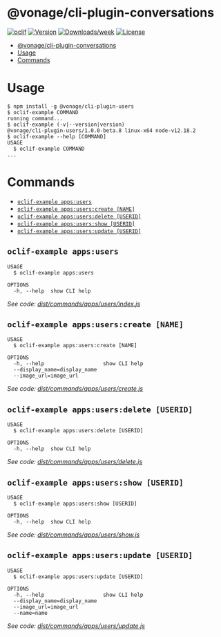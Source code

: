 # @vonage/cli-plugin-conversations

[![oclif](https://img.shields.io/badge/cli-oclif-brightgreen.svg)](https://oclif.io)
[![Version](https://img.shields.io/npm/v/@vonage/cli-plugin-conversations.svg)](https://npmjs.org/conversations/@vonage/cli-plugin-conversations)
[![Downloads/week](https://img.shields.io/npm/dw/@vonage/cli-plugin-conversations.svg)](https://npmjs.org/conversations/@vonage/cli-plugin-conversations)
[![License](https://img.shields.io/npm/l/@vonage/cli-plugin-conversations.svg)](https://github.com/Vonage/vonage-cli/blob/master/conversationss/conversations/conversations.json)

<!-- toc -->
* [@vonage/cli-plugin-conversations](#vonagecli-plugin-conversations)
* [Usage](#usage)
* [Commands](#commands)
<!-- tocstop -->

# Usage

<!-- usage -->
```sh-session
$ npm install -g @vonage/cli-plugin-users
$ oclif-example COMMAND
running command...
$ oclif-example (-v|--version|version)
@vonage/cli-plugin-users/1.0.0-beta.8 linux-x64 node-v12.18.2
$ oclif-example --help [COMMAND]
USAGE
  $ oclif-example COMMAND
...
```
<!-- usagestop -->

# Commands

<!-- commands -->
* [`oclif-example apps:users`](#oclif-example-appsusers)
* [`oclif-example apps:users:create [NAME]`](#oclif-example-appsuserscreate-name)
* [`oclif-example apps:users:delete [USERID]`](#oclif-example-appsusersdelete-userid)
* [`oclif-example apps:users:show [USERID]`](#oclif-example-appsusersshow-userid)
* [`oclif-example apps:users:update [USERID]`](#oclif-example-appsusersupdate-userid)

## `oclif-example apps:users`

```
USAGE
  $ oclif-example apps:users

OPTIONS
  -h, --help  show CLI help
```

_See code: [dist/commands/apps/users/index.js](https://github.com/Vonage/vonage-cli/blob/v1.0.0-beta.8/dist/commands/apps/users/index.js)_

## `oclif-example apps:users:create [NAME]`

```
USAGE
  $ oclif-example apps:users:create [NAME]

OPTIONS
  -h, --help                   show CLI help
  --display_name=display_name
  --image_url=image_url
```

_See code: [dist/commands/apps/users/create.js](https://github.com/Vonage/vonage-cli/blob/v1.0.0-beta.8/dist/commands/apps/users/create.js)_

## `oclif-example apps:users:delete [USERID]`

```
USAGE
  $ oclif-example apps:users:delete [USERID]

OPTIONS
  -h, --help  show CLI help
```

_See code: [dist/commands/apps/users/delete.js](https://github.com/Vonage/vonage-cli/blob/v1.0.0-beta.8/dist/commands/apps/users/delete.js)_

## `oclif-example apps:users:show [USERID]`

```
USAGE
  $ oclif-example apps:users:show [USERID]

OPTIONS
  -h, --help  show CLI help
```

_See code: [dist/commands/apps/users/show.js](https://github.com/Vonage/vonage-cli/blob/v1.0.0-beta.8/dist/commands/apps/users/show.js)_

## `oclif-example apps:users:update [USERID]`

```
USAGE
  $ oclif-example apps:users:update [USERID]

OPTIONS
  -h, --help                   show CLI help
  --display_name=display_name
  --image_url=image_url
  --name=name
```

_See code: [dist/commands/apps/users/update.js](https://github.com/Vonage/vonage-cli/blob/v1.0.0-beta.8/dist/commands/apps/users/update.js)_
<!-- commandsstop -->
